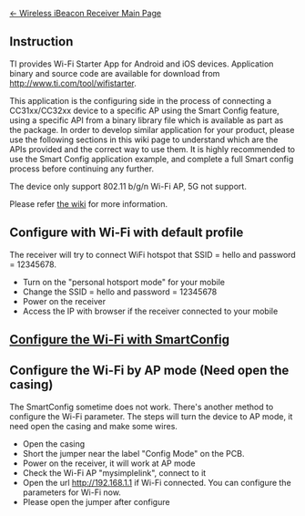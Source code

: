 [← Wireless iBeacon Receiver Main
Page](Wireless_iBeacon_Receiver.md)

## Instruction

TI provides Wi-Fi Starter App for Android and iOS devices. Application
binary and source code are available for download from
<http://www.ti.com/tool/wifistarter>.

This application is the configuring side in the process of connecting a
CC31xx/CC32xx device to a specific AP using the Smart Config feature,
using a specific API from a binary library file which is available as
part as the package. In order to develop similar application for your
product, please use the following sections in this wiki page to
understand which are the APIs provided and the correct way to use them.
It is highly recommended to use the Smart Config application example,
and complete a full Smart config process before continuing any further.

The device only support 802.11 b/g/n Wi-Fi AP, 5G not support.

Please refer [the
wiki](http://processors.wiki.ti.com/index.php/CC31xx_%26_CC32xx_Wi-Fi_Starter_App)
for more information.

## Configure with Wi-Fi with default profile

The receiver will try to connect WiFi hotspot that SSID = hello and
password = 12345678.

  - Turn on the "personal hotsport mode" for your mobile
  - Change the SSID = hello and password = 12345678
  - Power on the receiver
  - Access the IP with browser if the receiver connected to your
mobile

## [Configure the Wi-Fi with SmartConfig](Configure_the_Wi-Fi_with_SmartConfig.md)

## Configure the Wi-Fi by AP mode (Need open the casing)

The SmartConfig sometime does not work. There's another method to
configure the Wi-Fi parameter. The steps will turn the device to AP
mode, it need open the casing and make some wires.

  - Open the casing
  - Short the jumper near the label "Config Mode" on the PCB.
  - Power on the receiver, it will work at AP mode
  - Check the Wi-Fi AP "mysimplelink", connect to it
  - Open the url <http://192.168.1.1> if Wi-Fi connected. You can
    configure the parameters for Wi-Fi now.
  - Please open the jumper after configure